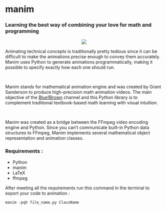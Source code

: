 <p align="center">
  <h1>manim</h1> 
</p>

### Learning the best way of combining your love for math and programming

<p align="center">
  <img src="https://cdn.dribbble.com/users/43762/screenshots/1193016/mtn-graph-dribbbble.gif">
</p>

Animating technical concepts is traditionally pretty tedious since it can be difficult to make the animations precise enough to convey them accurately.
Manim uses Python to generate animations programmatically, making it possible to specify exactly how each one should run.

</br>

Manim stands for mathematical animation engine and was created by Grant Sanderson to produce high-precision math animation videos. 
The main objective of the [Blue1Brown](https://www.youtube.com/channel/UCYO_jab_esuFRV4b17AJtAw) channel and this Python library is to complement
traditional textbook-based math learning with visual intuition.

</br>

Manim was created as a bridge between the FFmpeg video encoding engine and Python.
Since you can’t communicate built-in Python data structures to FFmpeg, Manim implements several mathematical object representation and animation classes.


### Requirements : 
- Python
- manim
- LaTeX
- ffmpeg

After meeting all the requirements run this command in the terminal to export your code to animation : 
</br>

    manim -pqh file_name.py ClassName
